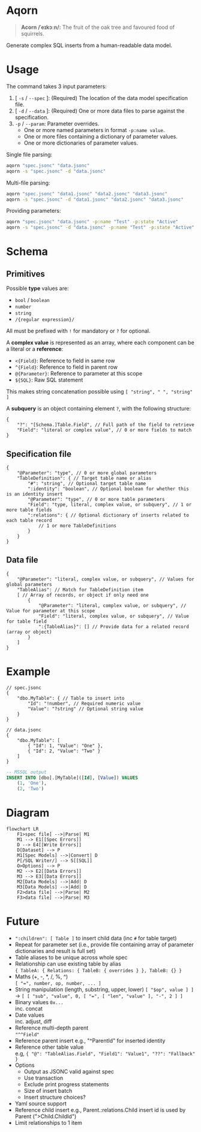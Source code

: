 # Aqorn
> **Acorn /ˈeɪkɔːn/:** The fruit of the oak tree and favoured food of squirrels.

Generate complex SQL inserts from a human-readable data model.

# Usage
The command takes 3 input parameters:
1. [ `-s` / `--spec` ]: (Required) The location of the data model specification file.
2. [ `-d` / `--data` ]: (Required) One or more data files to parse against the specification.
3. `-p` / `--param`: Parameter overrides.
   - One or more named parameters in format `-p:name value`.
   - One or more files containing a dictionary of parameter values.
   - One or more dictionaries of parameter values.

Single file parsing:  
```sh
aqorn "spec.jsonc" "data.jsonc"
aqorn -s "spec.jsonc" -d "data.jsonc"
```

Multi-file parsing:  
```sh
aqorn "spec.jsonc" "data1.jsonc" "data2.jsonc" "data3.jsonc"
aqorn -s "spec.jsonc" -d "data1.jsonc" "data2.jsonc" "data3.jsonc"
```

Providing parameters:
```sh
aqorn "spec.jsonc" "data.jsonc" -p:name "Test" -p:state "Active"
aqorn -s "spec.jsonc" -d "data.jsonc" -p:name "Test" -p:state "Active"
```

# Schema

## Primitives
Possible **type** values are:
* `bool` / `boolean`
* `number`
* `string`
* `/{regular expression}/`

All must be prefixed with `!` for mandatory or `?` for optional.

A **complex value** is represented as an array, where each component can be a literal or a **reference**:
* `<{Field}`: Reference to field in same row
* `^{Field}`: Reference to field in parent row
* `@{Parameter}`: Reference to parameter at this scope
* `${SQL}`: Raw SQL statement

This makes string concatenation possible using `[ "string", " ", "string" ]`

A **subquery** is an object containing element `?`, with the following structure:
```jsonc
{
    "?": "[Schema.]Table.Field", // Full path of the field to retrieve
    "Field": "literal or complex value", // 0 or more fields to match
}
```

## Specification file
```jsonc
{
    "@Parameter": "type", // 0 or more global parameters
    "TableDefinition": { // Target table name or alias
        "#": "string", // Optional target table name
        ":identity": "boolean", // Optional boolean for whether this is an identity insert
        "@Parameter": "type", // 0 or more table parameters
        "Field": "type, literal, complex value, or subquery", // 1 or more table fields
        ":relations": { // Optional dictionary of inserts related to each table record
            // 1 or more TableDefinitions
        }
    }
}
```

## Data file
```jsonc
{
    "@Parameter": "literal, complex value, or subquery", // Values for global parameters
    "TableAlias": // Match for TableDefinition item
    [ // Array of records, or object if only need one
        {
            "@Parameter": "literal, complex value, or subquery", // Value for parameter at this scope
            "Field": "literal, complex value, or subquery", // Value for table field
            ":{TableAlias}": [] // Provide data for a related record (array or object)
        }
    ]
}
```

# Example
```jsonc
// spec.jsonc
{
    "dbo.MyTable": { // Table to insert into
        "Id": "!number", // Required numeric value
        "Value": "?string" // Optional string value
    }
}
```
```jsonc
// data.jsonc
{
    "dbo.MyTable": [
        { "Id": 1, "Value": "One" },
        { "Id": 2, "Value": "Two" }
    ]
}
```

```sql
-- MSSQL output
INSERT INTO [dbo].[MyTable]([Id], [Value]) VALUES
    (1, 'One'),
    (2, 'Two')
```

# Diagram
```mermaid
flowchart LR
    F1>spec file] -->|Parse| M1
    M1 --> E1[[Spec Errors]]
    D --> E4[[Write Errors]]
    D[Dataset] --> P
    M1[Spec Models] -->|Convert| D
    P[/SQL Writer/] --> S[[SQL]]
    O>Options] --> P
    M2 --> E2[[Data Errors]]
    M3 --> E3[[Data Errors]]
    M2[Data Models] -->|Add| D
    M3[Data Models] -->|Add| D
    F2>data file] -->|Parse| M2
    F3>data file] -->|Parse| M3
```

# Future
* `":children": [ Table ]` to insert child data (inc `#` for table target)
* Repeat for parameter set (i.e., provide file containing array of parameter dictionaries and result is full set)
* Table aliases to be unique across whole spec
* Relationship can use existing table by alias  
    `{ TableA: { Relations: { TableB: { overrides } }, TableB: {} }`
* Maths (+, -, *, /, %, ^)  
    `[ "=", number, op, number, ... ]`
* String manipulation (length, substring, upper, lower)
    `[ "$op", value ] ]` -> `[ [ "sub", "value", 0, [ "=", [ "len", "value" ], "-", 2 ] ]`
* Binary values `0x...`  
    inc. concat
* Date values  
    inc. adjust, diff
* Reference multi-depth parent  
    `"^^Field"`
* Reference parent insert
    e.g., "^ParentId" for inserted identity
* Reference other table value  
    e.g, `{ "@": "TableAlias.Field", "Field1": "Value1", "??": "Fallback" }`
* Options
    * Output as JSONC valid against spec
    * Use transaction
    * Exclude print progress statements
    * Size of insert batch
    * Insert structure choices?
* Yaml source support
* Reference child insert
    e.g., Parent.:relations.Child insert id is used by Parent (">Child.ChildId")
* Limit relationships to 1 item